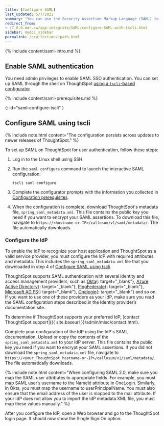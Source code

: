```yaml
---
title: [Configure SAML]
last_updated: 5/7/2021
summary: "You can use the Security Assertion Markup Language (SAML) to authenticate users."
redirect_from:
- /7.0.0.mar.sw/app-integrate/SAML/configure-SAML-with-tscli.html
sidebar: mydoc_sidebar
permalink: /:collection/:path.html
---
```

{% include content/saml-intro.md %}

## Enable SAML authentication
You need admin privileges to enable SAML SSO authentication. You can set up SAML through the shell on ThoughtSpot [using a `tscli`-based configurator](#saml-configure-tscli).

{% include content/saml-prerequisites.md %}

{: id="saml-configure-tscli" }
## Configure SAML using tscli

{% include note.html content="The configuration persists across updates to newer releases of ThoughtSpot." %}

To set up SAML on ThoughtSpot for user authentication, follow these steps:

1. Log in to the Linux shell using SSH.

2. Run the `saml configure` command to launch the interactive SAML configuration:

    ```
    tscli saml configure
    ```

3. Complete the configurator prompts with the information you collected in [Configuration prerequisites](#prerequisites).

4. When the configuration is complete, download ThoughtSpot's metadata file, `spring_saml_metadata.xml`. This file contains the public key you need if you want to encrypt your SAML assertions. To download this file, navigate to `https://<hostname-or-IP>/callosum/v1/saml/metadata/`. The file automatically downloads.

### Configure the IdP
To enable the IdP to recognize your host application and ThoughtSpot as a valid service provider, you must configure the IdP with required attributes and metadata. This includes the `spring_saml_metadata.xml` file that you downloaded in step 4 of [Configure SAML using tscli](#saml-configure-tscli).

ThoughtSpot supports SAML authentication with several identity and access management providers, such as [Okta](https://developer.okta.com/docs/guides/build-sso-integration/saml2/before-you-begin/){: target="_blank"}, [Azure Active Directory](https://docs.microsoft.com/en-us/powerapps/maker/portals/configure/configure-saml2-settings-azure-ad){: target="_blank"}, [PingFederate](https://docs.pingidentity.com/bundle/solution-guides/page/ozz1597769517562.html){: target="_blank"}, [Microsoft AD FS](https://docs.microsoft.com/en-us/powerapps/maker/portals/configure/configure-saml2-settings){: target="_blank"}, [Onelogin](https://developers.onelogin.com/saml){: target="_blank"} and so on. If you want to use one of these providers as your IdP, make sure you read the SAML configuration steps described in the Identity provider’s documentation site.

To determine if ThoughtSpot supports your preferred IdP, [contact ThoughtSpot support]({{ site.baseurl }}/admin/misc/contact.html).

Complete your configuration of the IdP using the IdP's SAML documentation. Upload or copy the contents of the `spring_saml_metadata.xml` to your IdP server. This file contains the public key you need if you want to encrypt your SAML assertions. If you did not download the `spring_saml_metadata.xml` file, navigate to `https://<your_ThoughtSpot_hostname-or-IP>/callosum/v1/saml/metadata/`. The file automatically downloads.

{% include note.html content="When configuring SAML 2.0, make sure you map the SAML user attributes to appropriate fields. For example, you must map SAML user’s username to the NameId attribute in OneLogin. Similarly, in Okta, you must map the username to userPrincipalName. You must also ensure that the email address of the user is mapped to the mail attribute. If your IdP does not allow you to import the IdP metadata XML file, you must map these values manually." %}

After you configure the IdP, open a Web browser and go to the ThoughtSpot login page. It should now show the Single Sign On option.
